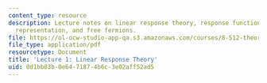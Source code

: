 ```yaml
---
content_type: resource
description: Lecture notes on linear response theory, response functions, the interaction
  representation, and free fermions.
file: https://ol-ocw-studio-app-qa.s3.amazonaws.com/courses/8-512-theory-of-solids-ii-spring-2009/0d1bb83b0e6471874b6c3e02aff52ad5_MIT8_512s09_lec01_rev2.pdf
file_type: application/pdf
resourcetype: Document
title: 'Lecture 1: Linear Response Theory'
uid: 0d1bb83b-0e64-7187-4b6c-3e02aff52ad5
---
```

